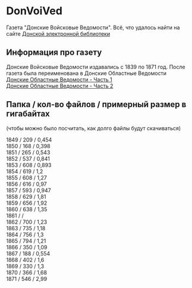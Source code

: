 # DonVoiVed 
Газета "Донские Войсковые Ведомости".
Всё, что удалось найти на сайте [Донской электронной библиотеки](https://elib.dspl.ru)

## Информация про газету 
Донские Войсковые Ведомости издавались с 1839 по 1871 год.
После газета была переименована в Донские Областные Ведомости  
[Донские Областные Ведомости - Часть 1](https://github.com/achgenealogy/DonOblVed1)  
[Донские Областные Ведомости - Часть 2](https://github.com/achgenealogy/DonOblVed2)

## Папка / кол-во файлов / примерный размер в гигабайтах
(чтобы можно было посчитать, как долго файлы будут скачиваться)

1849 / 209 / 0,454  
1850 / 168 / 0,398  
1851 / 265 / 0,543  
1852 / 537 / 0,841  
1853 / 608 / 0,893  
1854 / 619 / 1,2  
1855 / 608 / 1,27  
1856 / 616 / 0,97  
1857 / 593 / 0,947  
1858 / 629 / 1,81  
1859 / 656 / 1,92  
1860 / 638 / 1,35  
1861 /  /   
1862 / 700 / 1,23  
1863 / 735 / 1,18  
1864 / 756 / 1,3  
1865 / 794 / 1,21  
1866 / 350 / 1,09  
1867 / 188 / 0,554  
1868 / 402 / 1,6  
1869 / 330 / 1,3  
1870 / 366 / 1,68  
1871 / 546 / 2,99  
